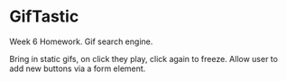 # GifTastic
Week 6 Homework. Gif search engine.

Bring in static gifs, on click they play, click again to freeze.  Allow user to add new buttons via a form element. 
